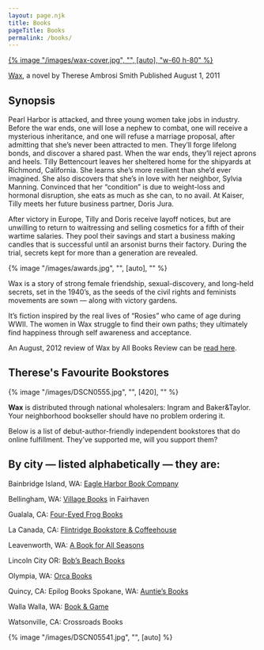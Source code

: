 ```yaml
---
layout: page.njk
title: Books
pageTitle: Books
permalink: /books/
---
```

<div class="flex justify-center md:float-left md:pr-10">
  <a target="_blank" href="/goto/wax/">
    {% image "/images/wax-cover.jpg", "", [auto], "w-60 h-80" %}
  </a>
</div>

<u>Wax</u>, a novel by Therese Ambrosi Smith
Published August 1, 2011

## Synopsis

Pearl Harbor is attacked, and three young women take jobs in industry. Before the war ends, one will lose a nephew to
combat, one will receive a mysterious inheritance, and one will refuse a marriage proposal, after admitting that she’s
never been attracted to men. They’ll forge lifelong bonds, and discover a shared past.
When the war ends, they’ll reject aprons and heels. Tilly Bettencourt leaves her sheltered home for the shipyards at
Richmond, California. She learns she’s more resilient than she’d ever imagined. She also discovers that she’s in love
with her neighbor, Sylvia Manning. Convinced that her “condition” is due to weight-loss and hormonal disruption, she
eats as much as she can, to no avail. At Kaiser, Tilly meets her future business partner, Doris Jura.

After victory in Europe, Tilly and Doris receive layoff notices, but are unwilling to return to waitressing and selling
cosmetics for a fifth of their wartime salaries. They pool their savings and start a business making candles that is
successful until an arsonist burns their factory. During the trial, secrets kept for more than a generation are
revealed.

<div class="flex justify-center">
  {% image "/images/awards.jpg", "", [auto], "" %}
</div>

Wax is a story of strong female friendship, sexual-discovery, and long-held secrets, set in the 1940’s, as the seeds of
the civil rights and feminists movements are sown — along with victory gardens.

It’s fiction inspired by the real lives of “Rosies” who came of age during WWII. The women in Wax struggle to find their
own paths; they ultimately find happiness through self awareness and acceptance.

An August, 2012 review of Wax by All Books Review can be [read here](/blog/one-year-later/).

<h2 class="text-center !text-3xl mt-[30px]">Therese's Favourite Bookstores</h2>
{% image "/images/DSCN0555.jpg", "", [420], "" %}

<b class="underline" >Wax</b> is distributed through national wholesalers: Ingram and Baker&Taylor. Your neighborhood
bookseller should have no problem ordering it.

Below is a list of debut-author-friendly independent bookstores that do online fulfillment. They’ve supported me, will you support them?

## By city — listed alphabetically — they are:

<p class="m-0">Bainbridge Island, WA: <a href="/goto/eagleharborbooks/" target="_blank">Eagle Harbor Book Company</a></p>

<p class="m-0">Bellingham, WA: <a href="/goto/villagebooks/" target="_blank">Village Books</a> in Fairhaven</p>

<p class="m-0">Gualala, CA: <a href="/goto/four-eyed-frog/" target="_blank">Four-Eyed Frog Books</a></p>

<p class="m-0">La Canada, CA: <a href="/goto/flintridgebooks/" target="_blank">Flintridge Bookstore & Coffeehouse</a></p>

<p class="m-0">Leavenworth, WA: <a href="/goto/abookforallseasons/" target="_blank">A Book for All Seasons</a></p>

<p class="m-0">Lincoln City OR: <a href="/goto/bobsbeachbooks/" target="_blank">Bob’s Beach Books</a></p>

<p class="m-0">Olympia, WA: <a href="/goto/orcabooks/" target="_blank">Orca Books</a></p>

<p class="m-0">Quincy, CA: Epilog Books Spokane, WA: <a href="/goto/auntiesbooks/" target="_blank">Auntie’s Books</a></p>

<p class="m-0">Walla Walla, WA: <a href="/goto/bookandgame/" target="_blank">Book & Game</a></p>

<p class="m-0">Watsonville, CA: Crossroads Books</p>

{% image "/images/DSCN05541.jpg", "", [auto] %}
